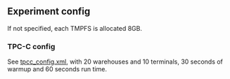 ## Experiment config
If not specified, each TMPFS is allocated 8GB.

### TPC-C config
See [tpcc_config.xml](../cloud_scripts/db_benchmark/tpcc_config.xml), with 20 warehouses and 10 terminals, 30 seconds of warmup and 60 seconds run time.